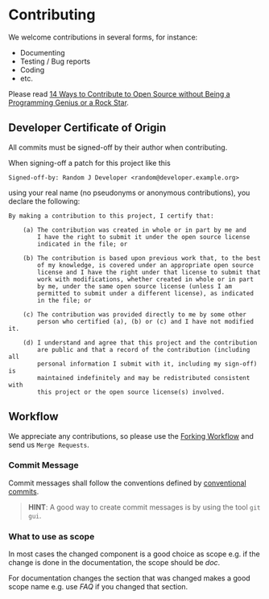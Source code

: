 # Contributing

We welcome contributions in several forms, for instance:

* Documenting
* Testing / Bug reports
* Coding
* etc.

Please read [14 Ways to Contribute to Open Source without Being a Programming
Genius or a Rock
Star](https://smartbear.com/blog/test-and-monitor/14-ways-to-contribute-to-open-source-without-being/).

## Developer Certificate of Origin

All commits must be signed-off by their author when contributing.

When signing-off a patch for this project like this

    Signed-off-by: Random J Developer <random@developer.example.org>

using your real name (no pseudonyms or anonymous contributions),
you declare the following:

    By making a contribution to this project, I certify that:

        (a) The contribution was created in whole or in part by me and
            I have the right to submit it under the open source license
            indicated in the file; or

        (b) The contribution is based upon previous work that, to the best
            of my knowledge, is covered under an appropriate open source
            license and I have the right under that license to submit that
            work with modifications, whether created in whole or in part
            by me, under the same open source license (unless I am
            permitted to submit under a different license), as indicated
            in the file; or

        (c) The contribution was provided directly to me by some other
            person who certified (a), (b) or (c) and I have not modified it.

        (d) I understand and agree that this project and the contribution
            are public and that a record of the contribution (including all
            personal information I submit with it, including my sign-off) is
            maintained indefinitely and may be redistributed consistent with
            this project or the open source license(s) involved.

## Workflow

We appreciate any contributions, so please use the [Forking
Workflow](https://www.atlassian.com/git/tutorials/comparing-workflows/forking-workflow)
and send us `Merge Requests`.

### Commit Message

Commit messages shall follow the conventions defined by [conventional
commits](https://www.conventionalcommits.org/en/v1.0.0/).

> **HINT**: A good way to create commit messages is by using the tool `git gui`.

### What to use as scope

In most cases the changed component is a good choice as scope
e.g. if the change is done in the documentation, the scope should be *doc*.

For documentation changes the section that was changed makes a good scope name
e.g. use *FAQ* if you changed that section.
